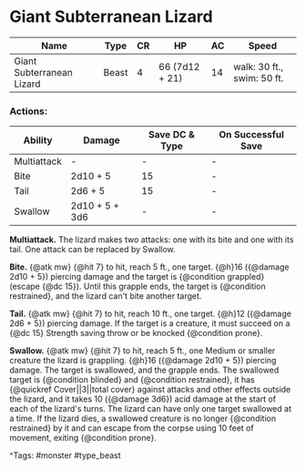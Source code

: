 # Giant Subterranean Lizard

| Name | Type | CR | HP | AC | Speed |
|------|------|----|----|----|-------|
| Giant Subterranean Lizard | Beast | 4 | 66 (7d12 + 21) | 14 | walk: 30 ft., swim: 50 ft. |

### Actions:

| Ability | Damage | Save DC & Type | On Successful Save |
|---------|--------|----------------|--------------------|
| Multiattack | - | - | - |
| Bite | 2d10 + 5 | 15 | - |
| Tail | 2d6 + 5 | 15 | - |
| Swallow | 2d10 + 5 + 3d6 | - | - |


**Multiattack.** The lizard makes two attacks: one with its bite and one with its tail. One attack can be replaced by Swallow.

**Bite.** {@atk mw} {@hit 7} to hit, reach 5 ft., one target. {@h}16 ({@damage 2d10 + 5}) piercing damage and the target is {@condition grappled} (escape {@dc 15}). Until this grapple ends, the target is {@condition restrained}, and the lizard can't bite another target.

**Tail.** {@atk mw} {@hit 7} to hit, reach 10 ft., one target. {@h}12 ({@damage 2d6 + 5}) piercing damage. If the target is a creature, it must succeed on a {@dc 15} Strength saving throw or be knocked {@condition prone}.

**Swallow.** {@atk mw} {@hit 7} to hit, reach 5 ft., one Medium or smaller creature the lizard is grappling. {@h}16 ({@damage 2d10 + 5}) piercing damage. The target is swallowed, and the grapple ends. The swallowed target is {@condition blinded} and {@condition restrained}, it has {@quickref Cover||3||total cover} against attacks and other effects outside the lizard, and it takes 10 ({@damage 3d6}) acid damage at the start of each of the lizard's turns. The lizard can have only one target swallowed at a time. If the lizard dies, a swallowed creature is no longer {@condition restrained} by it and can escape from the corpse using 10 feet of movement, exiting {@condition prone}.

^Tags: #monster #type_beast